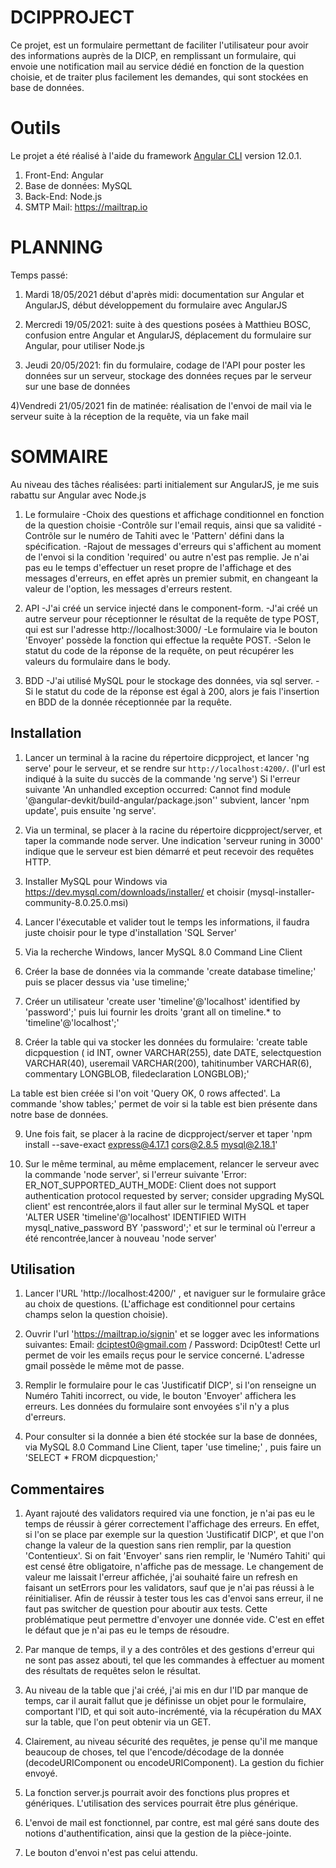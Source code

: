 # DCIPPROJECT

Ce projet, est un formulaire permettant de faciliter l'utilisateur pour avoir des informations auprès de la DICP, en remplissant un formulaire, qui envoie une notification mail au service dédié en fonction de la question choisie, et de traiter plus facilement les demandes, qui sont stockées en base de données.

# Outils

Le projet a été réalisé à l'aide du framework [Angular CLI](https://github.com/angular/angular-cli) version 12.0.1.
1) Front-End: Angular
2) Base de données: MySQL
3) Back-End: Node.js
4) SMTP Mail: https://mailtrap.io

# PLANNING

Temps passé:
1) Mardi 18/05/2021 début d'après midi: documentation sur Angular et AngularJS, début développement du formulaire avec AngularJS

2) Mercredi 19/05/2021: suite à des questions posées à Matthieu BOSC, confusion entre Angular et AngularJS, déplacement du formulaire sur Angular, pour utiliser Node.js

3) Jeudi 20/05/2021: fin du formulaire, codage de l'API pour poster les données sur un serveur, stockage des données reçues par le serveur sur une base de données

4)Vendredi 21/05/2021 fin de matinée: réalisation de l'envoi de mail via le serveur suite à la réception de la requête, via un fake mail

# SOMMAIRE

Au niveau des tâches réalisées: parti initialement sur AngularJS, je me suis rabattu sur Angular avec Node.js

1) Le formulaire
  -Choix des questions et affichage conditionnel en fonction de la question choisie
  -Contrôle sur l'email requis, ainsi que sa validité
  -Contrôle sur le numéro de Tahiti avec le 'Pattern' défini dans la spécification.
  -Rajout de messages d'erreurs qui s'affichent au moment de l'envoi si la condition 'required' ou autre n'est pas remplie. Je n'ai pas eu le temps d'effectuer un reset
  propre de l'affichage et des messages d'erreurs, en effet après un premier submit, en changeant la valeur de l'option, les messages d'erreurs restent.

2) API
  -J'ai créé un service injecté dans le component-form.
  -J'ai créé un autre serveur pour réceptionner le résultat de la requête de type POST, qui est sur l'adresse http://localhost:3000/
  -Le formulaire via le bouton 'Envoyer' possède la fonction qui effectue la requête POST.
  -Selon le statut du code de la réponse de la requête, on peut récupérer les valeurs du formulaire dans le body.

3) BDD
  -J'ai utilisé MySQL pour le stockage des données, via sql server.
  -Si le statut du code de la réponse est égal à 200, alors je fais l'insertion en BDD de la donnée réceptionnée par la requête.

## Installation

1) Lancer un terminal à la racine du répertoire dicpproject, et lancer 'ng serve' pour le serveur, et se rendre sur `http://localhost:4200/`. (l'url est indiqué à la suite du succès de la commande 'ng serve')
Si l'erreur suivante 'An unhandled exception occurred: Cannot find module '@angular-devkit/build-angular/package.json'' subvient, lancer 'npm update', puis ensuite 'ng serve'.
2) Via un terminal, se placer à la racine du répertoire dicpproject/server, et taper la commande node server. Une indication 'serveur runing in 3000' indique que le serveur
est bien démarré et peut recevoir des requêtes HTTP.

3) Installer MySQL pour Windows via https://dev.mysql.com/downloads/installer/ et choisir (mysql-installer-community-8.0.25.0.msi)

4) Lancer l'éxecutable et valider tout le temps les informations, il faudra juste choisir pour le type d'installation 'SQL Server'

5) Via la recherche Windows, lancer MySQL 8.0 Command Line Client

6) Créer la base de données via la commande 'create database timeline;' puis se placer dessus via 'use timeline;'

7) Créer un utilisateur 'create user 'timeline'@'localhost' identified by 'password';' puis lui fournir les droits 'grant all on timeline.* to 'timeline'@'localhost';'

8) Créer la table qui va stocker les données du formulaire: 
'create table dicpquestion (
id INT,
owner VARCHAR(255),
date DATE,
selectquestion VARCHAR(40),
useremail VARCHAR(200),
tahitinumber VARCHAR(6),
commentary LONGBLOB,
filedeclaration LONGBLOB);'

La table est bien créée si l'on voit 'Query OK, 0 rows affected'. La commande 'show tables;' permet de voir si la table est bien présente dans notre base de données.

9) Une fois fait, se placer à la racine de dicpproject/server et taper 'npm install --save-exact express@4.17.1 cors@2.8.5 mysql@2.18.1'

10) Sur le même terminal, au même emplacement, relancer le serveur avec la commande 'node server', si l'erreur suivante 'Error: ER_NOT_SUPPORTED_AUTH_MODE: Client does not support authentication protocol requested by server; consider upgrading MySQL client' est rencontrée,alors il faut aller sur le terminal MySQL et taper 'ALTER USER 'timeline'@'localhost' IDENTIFIED WITH mysql_native_password BY 'password';' et sur le terminal où l'erreur a été rencontrée,lancer à nouveau 'node server'

## Utilisation

1) Lancer l'URL 'http://localhost:4200/' , et naviguer sur le formulaire grâce au choix de questions. (L'affichage est conditionnel pour certains champs selon la question choisie).

2) Ouvrir l'url 'https://mailtrap.io/signin' et se logger avec les informations suivantes: Email: dciptest0@gmail.com / Password: Dcip0test!
Cette url permet de voir les emails reçus pour le service concerné. L'adresse gmail possède le même mot de passe.

3) Remplir le formulaire pour le cas 'Justificatif DICP', si l'on renseigne un Numéro Tahiti incorrect, ou vide, le bouton 'Envoyer' affichera les erreurs. Les données du formulaire sont envoyées
s'il n'y a plus d'erreurs.

4) Pour consulter si la donnée a bien été stockée sur la base de données, via MySQL 8.0 Command Line Client, taper 'use timeline;' , puis faire un 'SELECT * FROM dicpquestion;'

## Commentaires

1) Ayant rajouté des validators required via une fonction, je n'ai pas eu le temps de réussir à gérer correctement l'affichage des erreurs. En effet, si l'on se place par exemple sur la question 'Justificatif DICP', et que l'on
change la valeur de la question sans rien remplir, par la question 'Contentieux'. Si on fait 'Envoyer' sans rien remplir, le 'Numéro Tahiti' qui est censé être obligatoire, n'affiche pas de message. Le changement de valeur me laissait l'erreur affichée,
j'ai souhaité faire un refresh en faisant un setErrors pour les validators, sauf que je n'ai pas réussi à le réinitialiser. Afin de réussir à tester tous les cas d'envoi sans erreur, il ne faut pas switcher de question pour aboutir aux tests.
Cette problématique peut permettre d'envoyer une donnée vide. C'est en effet le défaut que je n'ai pas eu le temps de résoudre.

2) Par manque de temps, il y a des contrôles et des gestions d'erreur qui ne sont pas assez abouti, tel que les commandes à effectuer au moment des résultats de requêtes selon le résultat.

3) Au niveau de la table que j'ai créé, j'ai mis en dur l'ID par manque de temps, car il aurait fallut que je définisse un objet pour le formulaire, comportant l'ID, et qui soit auto-incrémenté, via la récupération du MAX sur la table, que l'on peut obtenir via un GET.

4) Clairement, au niveau sécurité des requêtes, je pense qu'il me manque beaucoup de choses, tel que l'encode/décodage de la donnée (decodeURIComponent ou encodeURIComponent). La gestion du fichier envoyé.

5) La fonction server.js pourrait avoir des fonctions plus propres et génériques. L'utilisation des services pourrait être plus générique.

6) L'envoi de mail est fonctionnel, par contre, est mal géré sans doute des notions d'authentification, ainsi que la gestion de la pièce-jointe.

7) Le bouton d'envoi n'est pas celui attendu.
